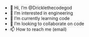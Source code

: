 - 👋 Hi, I’m @Dricklethecodegod
- 👀 I’m interested in engineering
- 🌱 I’m currently learning code
- 💞️ I’m looking to collaborate on code
- 📫 How to reach me (email)

<!---
Dricklethecodegod/Dricklethecodegod is a ✨ special ✨ repository because its `README.md` (this file) appears on your GitHub profile.
You can click the Preview link to take a look at your changes.
--->
